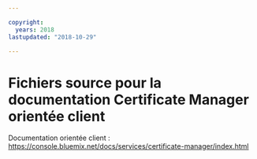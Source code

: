 ```yaml
---

copyright:
  years: 2018
lastupdated: "2018-10-29"

---
```



# Fichiers source pour la documentation Certificate Manager orientée client


Documentation orientée client : https://console.bluemix.net/docs/services/certificate-manager/index.html


